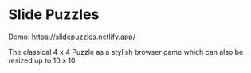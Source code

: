 # Slide Puzzles

Demo: https://slidepuzzles.netlify.app/

The classical 4 x 4 Puzzle as a stylish browser game which can also be resized up to 10 x 10.
